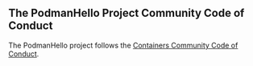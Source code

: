 ## The PodmanHello Project Community Code of Conduct

The PodmanHello project follows the [Containers Community Code of Conduct](https://github.com/containers/common/blob/main/CODE-OF-CONDUCT.md).
